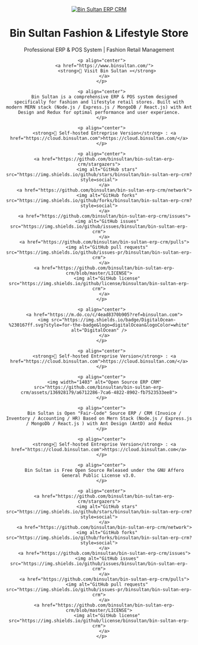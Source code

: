 <div align="center">
      <a href="https://www.binsultan.com/">
        <img src="https://img.shields.io/badge/Bin-Sultan%20ERP%20%2F%20CRM-blue?style=for-the-badge&logo=appveyor" alt="Bin Sultan ERP CRM" />
      </a>
      <h1>Bin Sultan Fashion & Lifestyle Store</h1>
      <p align="center">
         <p>Professional ERP & POS System | Fashion Retail Management</p>
      </p>
      
      <p align="center">
        <a href="https://www.binsultan.com/">
          <strong>🏪 Visit Bin Sultan »</strong>
        </a>
      </p>
      
      <p align="center">
        Bin Sultan is a comprehensive ERP & POS system designed specifically for fashion and lifestyle retail stores. Built with modern MERN stack (Node.js / Express.js / MongoDB / React.js) with Ant Design and Redux for optimal performance and user experience.
      </p>
      
      <p align="center">
        <strong>🚀 Self-hosted Entreprise Version</strong> : <a href="https://cloud.binsultan.com">https://cloud.binsultan.com/</a>
      </p>
      
      <p align="center">
        <a href="https://github.com/binsultan/bin-sultan-erp-crm/stargazers">
          <img alt="GitHub stars" src="https://img.shields.io/github/stars/binsultan/bin-sultan-erp-crm?style=social">
        </a>
        <a href="https://github.com/binsultan/bin-sultan-erp-crm/network">
          <img alt="GitHub forks" src="https://img.shields.io/github/forks/binsultan/bin-sultan-erp-crm?style=social">
        </a>
        <a href="https://github.com/binsultan/bin-sultan-erp-crm/issues">
          <img alt="GitHub issues" src="https://img.shields.io/github/issues/binsultan/bin-sultan-erp-crm">
        </a>
        <a href="https://github.com/binsultan/bin-sultan-erp-crm/pulls">
          <img alt="GitHub pull requests" src="https://img.shields.io/github/issues-pr/binsultan/bin-sultan-erp-crm">
        </a>
        <a href="https://github.com/binsultan/bin-sultan-erp-crm/blob/master/LICENSE">
          <img alt="GitHub license" src="https://img.shields.io/github/license/binsultan/bin-sultan-erp-crm">
        </a>
      </p>
      
      <p align="center">
        <a href="https://m.do.co/c/4ead8370b905?ref=binsultan.com">
          <img src="https://img.shields.io/badge/DigitalOcean-%230167ff.svg?style=for-the-badge&logo=digitalOcean&logoColor=white" alt="DigitalOcean" />
        </a>
      </p>
      
      <p align="center">
        <strong>🚀 Self-hosted Entreprise Version</strong> : <a href="https://cloud.binsultan.com">https://cloud.binsultan.com/</a>
      </p>
      
      <p align="center">
        <img width="1403" alt="Open Source ERP CRM" src="https://github.com/binsultan/bin-sultan-erp-crm/assets/136928179/a6712286-7ca6-4822-8902-fb7523533ee8">
      </p>
      
      <p align="center">
        Bin Sultan is Open "Fair-Code" Source ERP / CRM (Invoice / Inventory / Accounting / HR) Based on Mern Stack (Node.js / Express.js / MongoDb / React.js ) with Ant Design (AntD) and Redux
      </p>
      
      <p align="center">
        <strong>🚀 Self-hosted Entreprise Version</strong> : <a href="https://cloud.binsultan.com">https://cloud.binsultan.com</a>
      </p>
      
      <p align="center">
        Bin Sultan is Free Open Source Released under the GNU Affero General Public License v3.0.
      </p>
      
      <p align="center">
        <a href="https://github.com/binsultan/bin-sultan-erp-crm/stargazers">
          <img alt="GitHub stars" src="https://img.shields.io/github/stars/binsultan/bin-sultan-erp-crm?style=social">
        </a>
        <a href="https://github.com/binsultan/bin-sultan-erp-crm/network">
          <img alt="GitHub forks" src="https://img.shields.io/github/forks/binsultan/bin-sultan-erp-crm?style=social">
        </a>
        <a href="https://github.com/binsultan/bin-sultan-erp-crm/issues">
          <img alt="GitHub issues" src="https://img.shields.io/github/issues/binsultan/bin-sultan-erp-crm">
        </a>
        <a href="https://github.com/binsultan/bin-sultan-erp-crm/pulls">
          <img alt="GitHub pull requests" src="https://img.shields.io/github/issues-pr/binsultan/bin-sultan-erp-crm">
        </a>
        <a href="https://github.com/binsultan/bin-sultan-erp-crm/blob/master/LICENSE">
          <img alt="GitHub license" src="https://img.shields.io/github/license/binsultan/bin-sultan-erp-crm">
        </a>
      </p>
</div>
